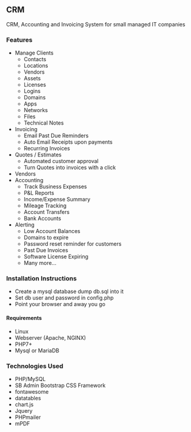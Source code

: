 ## CRM
CRM, Accounting and Invoicing System for small managed IT companies

### Features
* Manage Clients
  * Contacts
  * Locations
  * Vendors
  * Assets
  * Licenses
  * Logins
  * Domains
  * Apps
  * Networks
  * Files
  * Technical Notes
* Invoicing
  * Email Past Due Reminders
  * Auto Email Receipts upon payments
  * Recurring Invoices
* Quotes / Estimates
  * Automated customer approval
  * Turn Quotes into invoices with a click
* Vendors
* Accounting
  * Track Business Expenses
  * P&L Reports
  * Income/Expense Summary
  * Mileage Tracking
  * Account Transfers
  * Bank Accounts
* Alerting
  * Low Account Balances
  * Domains to expire
  * Password reset reminder for customers
  * Past Due Invoices
  * Software License Expiring
  * Many more...

### Installation Instructions

* Create a mysql database dump db.sql into it
* Set db user and password in config.php
* Point your browser and away you go

#### Requirements
* Linux
* Webserver (Apache, NGINX)
* PHP7+
* Mysql or MariaDB

### Technologies Used
* PHP/MySQL
* SB Admin Bootstrap CSS Framework
* fontawesome
* datatables
* chart.js
* Jquery
* PHPmailer
* mPDF
